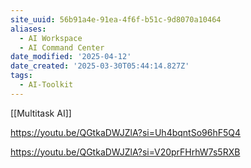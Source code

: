 ```yaml
---
site_uuid: 56b91a4e-91ea-4f6f-b51c-9d8070a10464
aliases:
  - AI Workspace
  - AI Command Center
date_modified: '2025-04-12'
date_created: '2025-03-30T05:44:14.827Z'
tags:
  - AI-Toolkit
---
```































[[Multitask AI]]

https://youtu.be/QGtkaDWJZlA?si=Uh4bqntSo96hF5Q4

https://youtu.be/QGtkaDWJZlA?si=V20prFHrhW7s5RXB